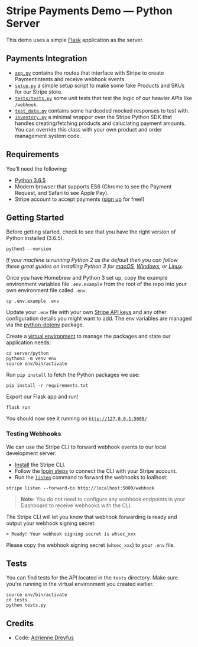# Stripe Payments Demo — Python Server

This demo uses a simple [Flask](http://flask.pocoo.org/) application as the server.

## Payments Integration

- [`app.py`](app.py) contains the routes that interface with Stripe to create PaymentIntents and receive webhook events.
- [`setup.py`](setup.py) a simple setup script to make some fake Products and SKUs for our Stripe store.
- [`tests/tests.py`](tests/tests.py) some unit tests that test the logic of our heavier APIs like `/webhook`.
- [`test_data.py`](tests/tests.py) contains some hardcoded mocked responses to test with.
- [`inventory.py`](stripe_lib.py) a minimal wrapper over the Stripe Python SDK that handles creating/fetching products and caluclating payment amounts. You can override this class with your own product and order management system code.

## Requirements

You’ll need the following:

- [Python 3.6.5](https://www.python.org/downloads/release/python-365/)
- Modern browser that supports ES6 (Chrome to see the Payment Request, and Safari to see Apple Pay).
- Stripe account to accept payments ([sign up](https://dashboard.stripe.com/register) for free!)

## Getting Started

Before getting started, check to see that you have the right version of Python installed (3.6.5).

```
python3 --version
```

_If your machine is running Python 2 as the default then you can follow these great guides on installing Python 3 for [macOS](http://docs.python-guide.org/en/latest/starting/install3/osx/), [Windows](http://docs.python-guide.org/en/latest/starting/install3/win/), or [Linux](http://docs.python-guide.org/en/latest/starting/install3/linux/)._

Once you have Homebrew and Python 3 set up, copy the example environment variables file `.env.example` from the root of the repo into your own environment file called `.env`:

```
cp .env.example .env
```

Update your `.env` file with your own [Stripe API keys](https://dashboard.stripe.com/account/apikeys) and any other configuration details you might want to add. The env variables are managed via the [python-dotenv](https://github.com/theskumar/python-dotenv) package.

Create a [virtual environment](https://docs.python.org/3/tutorial/venv.html) to manage the packages and state our application needs:

```
cd server/python
python3 -m venv env
source env/bin/activate
```

Run `pip install` to fetch the Python packages we use:

```
pip install -r requirements.txt
```

Export our Flask app and run!

```
flask run
```

You should now see it running on [`http://127.0.0.1:5000/`](http://127.0.0.1:5000/)

### Testing Webhooks

We can use the Stripe CLI to forward webhook events to our local development server:

- [Install](https://github.com/stripe/stripe-cli#installation) the Stripe CLI.
- Follow the [login steps](https://github.com/stripe/stripe-cli#login) to connect the CLI with your Stripe account.
- Run the [`listen`](https://github.com/stripe/stripe-cli#listen) command to forward the webhooks to loalhost:

```
stripe listen --forward-to http://localhost:5000/webhook
```

> **Note:** You do not need to configure any webhook endpoints in your Dashboard to receive webhooks with the CLI.

The Stripe CLI will let you know that webhook forwarding is ready and output your webhook signing secret:

    > Ready! Your webhook signing secret is whsec_xxx

Please copy the webhook signing secret (`whsec_xxx`) to your `.env` file.

## Tests

You can find tests for the API located in the `tests` directory. Make sure you're running in the virtual environment you created earlier.

```
source env/bin/activate
cd tests
python tests.py
```

## Credits

- Code: [Adrienne Dreyfus](http://twitter.com/adrind)
